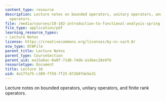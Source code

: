 ```yaml
---
content_type: resource
description: Lecture notes on bounded operators, unitary operators, and finite rank
  operators.
file: /media/courses/18-102-introduction-to-functional-analysis-spring-2009/4e17fa75c389ff597f25872607de5e31_MIT18_102s09_lec16.pdf
file_type: application/pdf
learning_resource_types:
- Lecture Notes
license: https://creativecommons.org/licenses/by-nc-sa/4.0/
ocw_type: OCWFile
parent_title: Lecture Notes
parent_type: CourseSection
parent_uid: ea15a6ac-0a0f-71d0-74d6-a14bec28e9f6
resourcetype: Document
title: Lecture 16
uid: 4e17fa75-c389-ff59-7f25-872607de5e31
---
```

Lecture notes on bounded operators, unitary operators, and finite rank operators.
